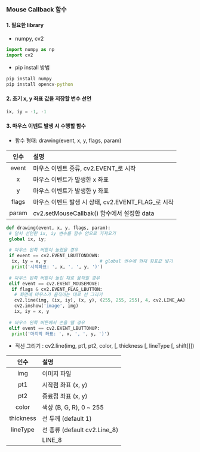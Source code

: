 ### Mouse Callback 함수

#### 1. 필요한 library
 - numpy, cv2
 
 ```python
 import numpy as np
 import cv2
 ```
 
 * pip install 방법
 ``` cmd
 pip install numpy
 pip install opencv-python
 ```
 
#### 2. 초기 x, y 좌표 값을 저장할 변수 선언
```python
ix, iy = -1, -1
```

#### 3. 마우스 이벤트 발생 시 수행할 함수
 - 함수 형태: drawing(event, x, y, flags, param)
 
 |인수|설명|
 |:---:|:---|
 |event|마우스 이벤트 종류, cv2.EVENT_로 시작|
 |x|마우스 이벤트가 발생한 x 좌표|
 |y|마우스 이벤트가 발생한 y 좌표|
 |flags|마우스 이벤트 발생 시 상태, cv2.EVENT_FLAG_로 시작|
 |param|cv2.setMouseCallbak() 함수에서 설정한 data|
 
 ```python
 def drawing(event, x, y, flags, param):
  # 앞서 선언한 ix, iy 변수를 함수 안으로 가져오기
  global ix, iy;
  
  # 마우스 왼쪽 버튼이 눌렸을 경우
  if event == cv2.EVENT_LBUTTONDOWN:
   ix, iy = x, y                    # global 변수에 현재 좌표값 넣기
   print('시작좌표: ', x, ', ', y, ')')
   
  # 마우스 왼쪽 버튼이 눌린 채로 움직일 경우
  elif event == cv2.EVENT_MOUSEMOVE:
   if flags & cv2.EVENT_FLAG_LBUTTON:
    # 화면에 마우스가 움직이는 대로 선 그리기
    cv2.line(img, (ix, iy), (x, y), (255, 255, 255), 4, cv2.LINE_AA)
    cv2.imshow('image', img)
    ix, iy = x, y
    
  # 마우스 왼쪽 버튼에서 손을 뗄 경우
  elif event == cv2.EVENT_LBUTTONUP:
   print('마지막 좌표: ', x, ', ', y, ')')
 ```
 - 직선 그리기 : cv2.line(img, pt1, pt2, color, [, thickness [, lineType [, shift]]])
 
 |인수|설명|
 |:---:|:---|
 |img|이미지 파일|
 |pt1|시작점 좌표 (x, y)|
 |pt2|종료점 좌표 (x, y)|
 |color|색상 (B, G, R), 0 ~ 255|
 |thickness|선 두께 (default 1)|
 |lineType|선 종류 (default cv2.Line_8)|
 ||LINE_8|8-connected line|
